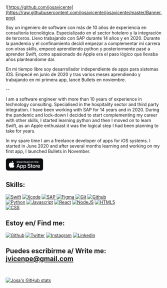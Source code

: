<!--# ![https://github.com/josavicente](https://raw.githubusercontent.com/mouredev/mouredev/master/mouredev_emote.png) Hello, my name Josa -->

![https://github.com/josavicente](https://raw.githubusercontent.com/josavicente/josavicente/master/Banner.png)

Soy un ingeniero de software con más de 10 años de experiencia en consultoría tecnológica. Especializado en el sector hotelero y la integración de terceros. Llevo trabajando con SAP durante 14 años y en 2020. Durante la pandemia y el confinamiento decidí empezar a complementar mi carrera con otras skills, empecé aprendiendo python y posteriormente pasé a aprender Swift, como apasionado de Apple era el paso lógico que llevaba años planteandome dar.

En mi tiempo libre soy desarrollador independiente de apps para sistemas iOS. Empecé en junio de 2020 y tras varios meses aprendiendo y trabajando en mi primera app, lancé Bullets en noviembre.

--

I am a software engineer with more than 10 years of experience in technology consulting. Specialised in the hospitality sector and third party integration. I have been working with SAP for 14 years and in 2020. During the pandemic and lock-down I decided to start complementing my career with other skills, I started learning python and then I moved on to learn Swift, as an Apple enthusiast it was the logical step I had been planning to take for years.

In my spare time I am a freelance developer of apps for iOS systems. I started in June 2020 and after several months learning and working on my first app, I launched Bullets in November.

[![Bullets](https://raw.githubusercontent.com/josavicente/josavicente/master/AppStore.png)](https://apps.apple.com/es/app/bullets/id1536420851)

## Skills:
[![Swift](https://img.shields.io/badge/Swift-FA7343?style=for-the-badge&logo=swift&logoColor=white&labelColor=101010)]()
[![Xcode](https://img.shields.io/badge/Xcode-1575F9?style=for-the-badge&logo=xcode&logoColor=white&labelColor=101010)]()
[![SAP](https://img.shields.io/badge/SAP-6EB5A5?style=for-the-badge&logo=SAP&logoColor=white&labelColor=101010)]()
[![Figma](https://img.shields.io/badge/Figma-5FDED7?style=for-the-badge&logo=Figma&logoColor=white&labelColor=101010)]()
[![Git](https://img.shields.io/badge/git-F05032?style=for-the-badge&logo=git&logoColor=white&labelColor=101010)]()
[![Github](https://img.shields.io/badge/github-181717?style=for-the-badge&logo=github&logoColor=white&labelColor=101010)]()</br>
[![Python](https://img.shields.io/badge/Python-3776AB?style=for-the-badge&logo=Python&logoColor=white&labelColor=101010)]()
[![Javascript](https://img.shields.io/badge/Javascript-F7DF1E?style=for-the-badge&logo=Javascript&logoColor=white&labelColor=101010)]()
[![React](https://img.shields.io/badge/React-61DAFB?style=for-the-badge&logo=React&logoColor=white&labelColor=101010)]()
[![NodeJS](https://img.shields.io/badge/NodeJS-339933?style=for-the-badge&logo=nodedotjs&logoColor=white&labelColor=101010)]()
[![HTML5](https://img.shields.io/badge/HTML5-E34F26?style=for-the-badge&logo=html5&logoColor=white&labelColor=101010)]()</br>
[![CSS](https://img.shields.io/badge/CSS3-1572B6?style=for-the-badge&logo=css3&logoColor=white&labelColor=101010)]()</br>



## Estoy en/ Find me:
[![Github](https://img.shields.io/badge/github-A259FF?style=for-the-badge&logo=Github&logoColor=white&labelColor=101010)](https://github.com/josavicente)
[![Twitter](https://img.shields.io/badge/twitter-52A7CC?style=for-the-badge&logo=Twitter&logoColor=white&labelColor=101010)](https://twitter.com/josavicente)
[![Instagram](https://img.shields.io/badge/instagram-800733?style=for-the-badge&logo=Instagram&logoColor=white&labelColor=101010)](https://www.instagram.com/josavicente/)
[![Linkedin](https://img.shields.io/badge/Linkedin-800733?style=for-the-badge&logo=linkedin&logoColor=white&labelColor=101010)](https://www.linkedin.com/in/jvicenpe/)



## Puedes escribirme a/ Write me: <jvicenpe@gmail.com>
</br>

[![Josa's GitHub stats](https://github-readme-stats.vercel.app/api?username=josavicente)](https://github.com/josavicente)
